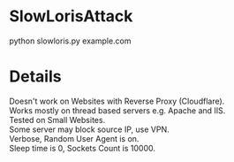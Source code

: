 # SlowLorisAttack
python slowloris.py example.com

# Details
Doesn't work on Websites with Reverse Proxy (Cloudflare).   
Works mostly on thread based servers e.g. Apache and IIS.   
Tested on Small Websites.   
Some server may block source IP, use VPN.   
Verbose, Random User Agent is on.  
Sleep time is 0, Sockets Count is 10000.
